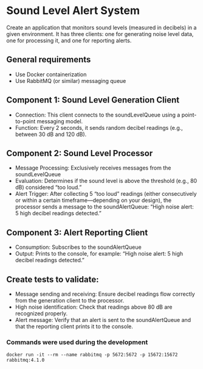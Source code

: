 # Sound Level Alert System

Create an application that monitors sound levels (measured in decibels) in a given environment. It has three clients: one for generating noise level data, one for processing it, and one for reporting alerts.

## General requirements
- Use Docker containerization
- Use RabbitMQ (or similar) messaging queue


## Component 1: Sound Level Generation Client
- Connection: This client connects to the soundLevelQueue using a point-to-point messaging model.
- Function: Every 2 seconds, it sends random decibel readings (e.g., between 30 dB and 120 dB).

## Component 2: Sound Level Processor
- Message Processing: Exclusively receives messages from the soundLevelQueue
- Evaluation: Determines if the sound level is above the threshold (e.g., 80 dB) considered “too loud.”
- Alert Trigger: After collecting 5 “too loud” readings (either consecutively or within a certain timeframe—depending on your design), the processor sends a message to the soundAlertQueue: “High noise alert: 5 high decibel readings detected.”

## Component 3: Alert Reporting Client
- Consumption: Subscribes to the soundAlertQueue
- Output: Prints to the console, for example: “High noise alert: 5 high decibel readings detected.”

## Create tests to validate:
- Message sending and receiving: Ensure decibel readings flow correctly from the generation client to the processor.
- High noise identification: Check that readings above 80 dB are recognized properly.
- Alert message: Verify that an alert is sent to the soundAlertQueue and that the reporting client prints it to the console.


### Commands were used during the development
`docker run -it --rm --name rabbitmq -p 5672:5672 -p 15672:15672 rabbitmq:4.1.0`
